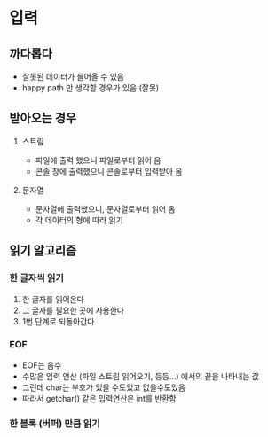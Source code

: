 # 입력

## 까다롭다

- 잘못된 데이터가 들어올 수 있음
- happy path 만 생각할 경우가 있음 (잘못)

## 받아오는 경우

1. 스트림
   - 파일에 출력 했으니 파일로부터 읽어 옴
   - 콘솔 창에 출력했으니 콘솔로부터 입력받아 옴
  
2. 문자열
   - 문자열에 출력했으니, 문자열로부터 읽어 옴
   - 각 데이터의 형에 따라 읽기

## 읽기 알고리즘

### 한 글자씩 읽기

1. 한 글자를 읽어온다
2. 그 글자를 필요한 곳에 사용한다
3. 1번 단계로 되돌아간다

### EOF

- EOF는 음수
- 수많은 입력 연산 (파일 스트림 읽어오기, 등등...) 에서의 끝을 나타내는 값 
- 그런데 char는 부호가 있을 수도있고 없을수도있음
- 따라서 getchar() 같은 입력연산은 int를 반환함


### 한 블록 (버퍼) 만큼 읽기

